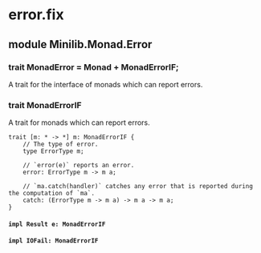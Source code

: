 # error.fix

## module Minilib.Monad.Error

### trait MonadError = Monad + MonadErrorIF;

A trait for the interface of monads which can report errors.

### trait MonadErrorIF

A trait for monads which can report errors.

```
trait [m: * -> *] m: MonadErrorIF {
    // The type of error.
    type ErrorType m;

    // `error(e)` reports an error.
    error: ErrorType m -> m a;

    // `ma.catch(handler)` catches any error that is reported during the computation of `ma`.
    catch: (ErrorType m -> m a) -> m a -> m a;
}
```
#### `impl Result e: MonadErrorIF`

#### `impl IOFail: MonadErrorIF`


